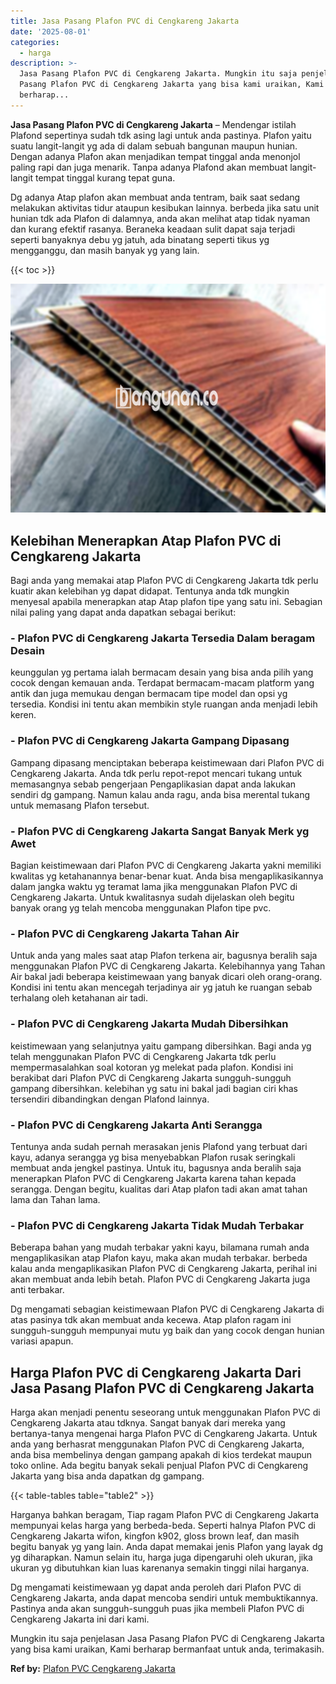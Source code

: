 ```yaml
---
title: Jasa Pasang Plafon PVC di Cengkareng Jakarta
date: '2025-08-01'
categories:
  - harga
description: >-
  Jasa Pasang Plafon PVC di Cengkareng Jakarta. Mungkin itu saja penjelasan Jasa
  Pasang Plafon PVC di Cengkareng Jakarta yang bisa kami uraikan, Kami
  berharap...
---
```


**Jasa Pasang Plafon PVC di Cengkareng Jakarta** – Mendengar istilah Plafond sepertinya sudah tdk asing lagi untuk anda pastinya. Plafon yaitu suatu langit-langit yg ada di dalam sebuah bangunan maupun hunian. Dengan adanya Plafon akan menjadikan tempat tinggal anda menonjol paling rapi dan juga menarik. Tanpa adanya Plafond akan membuat langit-langit tempat tinggal kurang tepat guna.

Dg adanya Atap plafon akan membuat anda tentram, baik saat sedang melakukan aktivitas tidur ataupun kesibukan lainnya. berbeda jika satu unit hunian tdk ada Plafon di dalamnya, anda akan melihat atap tidak nyaman dan kurang efektif rasanya. Beraneka keadaan sulit dapat saja terjadi seperti banyaknya debu yg jatuh, ada binatang seperti tikus yg mengganggu, dan masih banyak yg yang lain.

{{< toc >}}

![Jasa Pasang Plafon PVC di Cengkareng Jakarta](/images/flafond-pvc-murah16.png)

## Kelebihan Menerapkan Atap Plafon PVC di Cengkareng Jakarta

Bagi anda yang memakai atap Plafon PVC di Cengkareng Jakarta tdk perlu kuatir akan kelebihan yg dapat didapat. Tentunya anda tdk mungkin menyesal apabila menerapkan atap Atap plafon tipe yang satu ini. Sebagian nilai paling yang dapat anda dapatkan sebagai berikut:

### \- Plafon PVC di Cengkareng Jakarta Tersedia Dalam beragam Desain

keunggulan yg pertama ialah bermacam desain yang bisa anda pilih yang cocok dengan kemauan anda. Terdapat bermacam-macam platform yang antik dan juga memukau dengan bermacam tipe model dan opsi yg tersedia. Kondisi ini tentu akan membikin style ruangan anda menjadi lebih keren.

### \- Plafon PVC di Cengkareng Jakarta Gampang Dipasang

Gampang dipasang menciptakan beberapa keistimewaan dari Plafon PVC di Cengkareng Jakarta. Anda tdk perlu repot-repot mencari tukang untuk memasangnya sebab pengerjaan Pengaplikasian dapat anda lakukan sendiri dg gampang. Namun kalau anda ragu, anda bisa merental tukang untuk memasang Plafon tersebut.

### \- Plafon PVC di Cengkareng Jakarta Sangat Banyak Merk yg Awet

Bagian keistimewaan dari Plafon PVC di Cengkareng Jakarta yakni memiliki kwalitas yg ketahanannya benar-benar kuat. Anda bisa mengaplikasikannya dalam jangka waktu yg teramat lama jika menggunakan Plafon PVC di Cengkareng Jakarta. Untuk kwalitasnya sudah dijelaskan oleh begitu banyak orang yg telah mencoba menggunakan Plafon tipe pvc.

### \- Plafon PVC di Cengkareng Jakarta Tahan Air

Untuk anda yang males saat atap Plafon terkena air, bagusnya beralih saja menggunakan Plafon PVC di Cengkareng Jakarta. Kelebihannya yang Tahan Air bakal jadi beberapa keistimewaan yang banyak dicari oleh orang-orang. Kondisi ini tentu akan mencegah terjadinya air yg jatuh ke ruangan sebab terhalang oleh ketahanan air tadi.

### \- Plafon PVC di Cengkareng Jakarta Mudah Dibersihkan

keistimewaan yang selanjutnya yaitu gampang dibersihkan. Bagi anda yg telah menggunakan Plafon PVC di Cengkareng Jakarta tdk perlu mempermasalahkan soal kotoran yg melekat pada plafon. Kondisi ini berakibat dari Plafon PVC di Cengkareng Jakarta sungguh-sungguh gampang dibersihkan. kelebihan yg satu ini bakal jadi bagian ciri khas tersendiri dibandingkan dengan Plafond lainnya.

### \- Plafon PVC di Cengkareng Jakarta Anti Serangga

Tentunya anda sudah pernah merasakan jenis Plafond yang terbuat dari kayu, adanya serangga yg bisa menyebabkan Plafon rusak seringkali membuat anda jengkel pastinya. Untuk itu, bagusnya anda beralih saja menerapkan Plafon PVC di Cengkareng Jakarta karena tahan kepada serangga. Dengan begitu, kualitas dari Atap plafon tadi akan amat tahan lama dan Tahan lama.

### \- Plafon PVC di Cengkareng Jakarta Tidak Mudah Terbakar

Beberapa bahan yang mudah terbakar yakni kayu, bilamana rumah anda mengaplikasikan atap Plafon kayu, maka akan mudah terbakar. berbeda kalau anda mengaplikasikan Plafon PVC di Cengkareng Jakarta, perihal ini akan membuat anda lebih betah. Plafon PVC di Cengkareng Jakarta juga anti terbakar.

Dg mengamati sebagian keistimewaan Plafon PVC di Cengkareng Jakarta di atas pasinya tdk akan membuat anda kecewa. Atap plafon ragam ini sungguh-sungguh mempunyai mutu yg baik dan yang cocok dengan hunian variasi apapun.

## Harga Plafon PVC di Cengkareng Jakarta Dari Jasa Pasang Plafon PVC di Cengkareng Jakarta

Harga akan menjadi penentu seseorang untuk menggunakan Plafon PVC di Cengkareng Jakarta atau tdknya. Sangat banyak dari mereka yang bertanya-tanya mengenai harga Plafon PVC di Cengkareng Jakarta. Untuk anda yang berhasrat menggunakan Plafon PVC di Cengkareng Jakarta, anda bisa membelinya dengan gampang apakah di kios terdekat maupun toko online. Ada begitu banyak sekali penjual Plafon PVC di Cengkareng Jakarta yang bisa anda dapatkan dg gampang.

{{< table-tables table="table2" >}}

Harganya bahkan beragam, Tiap ragam Plafon PVC di Cengkareng Jakarta mempunyai kelas harga yang berbeda-beda. Seperti halnya Plafon PVC di Cengkareng Jakarta wifon, kingfon k902, gloss brown leaf, dan masih begitu banyak yg yang lain. Anda dapat memakai jenis Plafon yang layak dg yg diharapkan. Namun selain itu, harga juga dipengaruhi oleh ukuran, jika ukuran yg dibutuhkan kian luas karenanya semakin tinggi nilai harganya.

Dg mengamati keistimewaan yg dapat anda peroleh dari Plafon PVC di Cengkareng Jakarta, anda dapat mencoba sendiri untuk membuktikannya. Pastinya anda akan sungguh-sungguh puas jika membeli Plafon PVC di Cengkareng Jakarta ini dari kami.

Mungkin itu saja penjelasan Jasa Pasang Plafon PVC di Cengkareng Jakarta yang bisa kami uraikan, Kami berharap bermanfaat untuk anda, terimakasih.

**Ref by:** [Plafon PVC Cengkareng Jakarta](https://id.wikipedia.org/wiki/Plafon)
